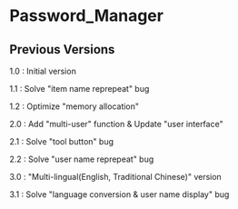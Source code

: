 # Password_Manager

## Previous Versions

1.0 : Initial version

1.1 : Solve "item name reprepeat" bug

1.2 : Optimize "memory allocation"

2.0 : Add "multi-user" function & Update "user interface"

2.1 : Solve "tool button" bug

2.2 : Solve "user name reprepeat" bug

3.0 : "Multi-lingual(English, Traditional Chinese)" version

3.1 : Solve "language conversion & user name display" bug
